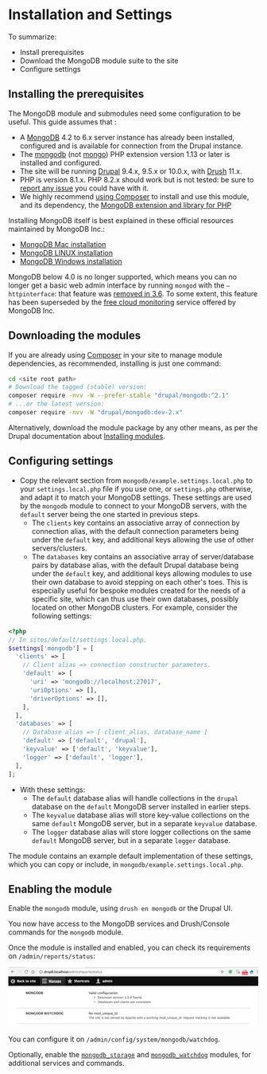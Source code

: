 # Installation and Settings

To summarize:

- Install prerequisites
- Download the MongoDB module suite to the site
- Configure settings


## Installing the prerequisites

The MongoDB module and submodules need some configuration to be useful.
This guide assumes that :

* A [MongoDB][download] 4.2 to 6.x server instance has already been installed,
  configured and is available for connection from the Drupal instance.
* The [mongodb][mongodb] (not [mongo][mongo]) PHP extension version 1.13 or
  later is installed and configured.
* The site will be running [Drupal][drupal] 9.4.x, 9.5.x or 10.0.x,
  with [Drush][drush] 11.x.
* PHP is version 8.1.x. PHP 8.2.x should work but is not tested:
  be sure to [report any issue][report] you could have with it.
* We highly recommend [using Composer](#installing-using-composer)
  to install and use this module, and its dependency,
  the [MongoDB extension and library for PHP][PHPMongoDBlib]

Installing MongoDB itself is best explained in these official resources
maintained by MongoDB Inc.:

   * [MongoDB Mac installation][MongoDBMac]
   * [MongoDB LINUX installation][MongoDBLinux]
   * [MongoDB Windows installation][MongoDBWindows]

MongoDB below 4.0 is no longer supported, which means you can no longer get
a basic web admin interface by running `mongod` with the `–httpinterface`:
that feature was [removed in 3.6][removedhttp].
To some extent, this feature has been superseded by the
[free cloud monitoring][freemonitoring] service offered by MongoDB Inc.

[download]: https://www.mongodb.org/downloads
[drupal]: https://www.drupal.org/download
[drush]: https://www.drush.org/
[php]: http://php.net/downloads.php
[mongo]: https://pecl.php.net/package/mongo
[mongodb]: http://php.net/mongodb
[report]: https://www.drupal.org/node/add/project-issue/mongodb
[PHPMongoDBlib]: https://www.mongodb.com/docs/php-library/current/
[MongoDBMac]: https://docs.mongodb.com/manual/tutorial/install-mongodb-on-os-x/
[MongoDBLinux]: https://docs.mongodb.com/manual/administration/install-on-linux/
[MongoDBWindows]: https://docs.mongodb.com/manual/tutorial/install-mongodb-on-windows/
[removedhttp]: https://docs.mongodb.com/manual/release-notes/3.6-compatibility/#http-interface-and-rest-api
[freemonitoring]: https://docs.mongodb.com/manual/administration/free-monitoring/


## Downloading the modules

If you are already using [Composer][composer] in your site to manage module
dependencies, as recommended, installing is just one command:

```bash
cd <site root path>
# Download the tagged (stable) version:
composer require -nvv -W --prefer-stable "drupal/mongodb:^2.1"
# ...or the latest version:
composer require -nvv -W "drupal/mongodb:dev-2.x"
```

Alternatively, download the module package by any other means,
as per the Drupal documentation about [Installing modules][install].


## Configuring settings

* Copy the relevant section from `mongodb/example.settings.local.php` to your
  `settings.local.php` file if you use one, or `settings.php` otherwise,
  and adapt it to match your MongoDB settings.
  These settings are used by the `mongodb` module to connect to your MongoDB servers,
  with the `default` server being the one started in previous steps.
  * The `clients` key contains an associative array of connection by
    connection alias, with the default connection parameters being under the
    `default` key, and additional keys allowing the use of other
    servers/clusters.
  * The `databases` key contains an associative array of server/database pairs
    by database alias, with the default Drupal database being under the
    `default` key, and additional keys allowing modules to use their own
    database to avoid stepping on each other's toes. This is especially useful
    for bespoke modules created for the needs of a specific site, which can thus
    use their own databases, possibly located on other MongoDB clusters.
    For example, consider the following settings:

```php
<?php
// In sites/default/settings.local.php.
$settings['mongodb'] = [
  'clients' => [
    // Client alias => connection constructor parameters.
    'default' => [
      'uri' => 'mongodb://localhost:27017',
      'uriOptions' => [],
      'driverOptions' => [],
    ],
  ],
  'databases' => [
    // Database alias => [ client_alias, database_name ]
    'default' => ['default', 'drupal'],
    'keyvalue' => ['default', 'keyvalue'],
    'logger' => ['default', 'logger'],
  ],
];
```

  * With these settings:
    * The `default` database alias will handle collections in the `drupal`
      database on the `default` MongoDB server installed in earlier steps.
    * The `keyvalue` database alias will store key-value collections on the
      same `default` MongoDB server, but in a separate `keyvalue` database.
    * The `logger` database alias will store logger collections on the same
      `default` MongoDB server, but in a separate `logger` database.

The module contains an example default implementation of these settings, which
you can copy or include, in `mongodb/example.settings.local.php`.

## Enabling the module

Enable the `mongodb` module, using `drush en mongodb` or the Drupal UI.

You now have access to the MongoDB services and Drush/Console commands for the `mongodb` module.

Once the module is installed and enabled, you can check its requirements on
`/admin/reports/status`:

![MongoDB on status page](images/mongodb-requirements.png)

You can configure it on `/admin/config/system/mongodb/watchdog`.

Optionally, enable the [`mongodb_storage`](modules/mongodb_storage.md)
and [`mongodb_watchdog`](modules/mongodb_watchdog.md) modules,
for additional services and commands.

[composer]: https://www.drupal.org/docs/develop/using-composer/manage-dependencies
[install]: https://www.drupal.org/docs/extending-drupal/installing-modules#s-add-a-module-with-composer

